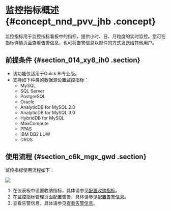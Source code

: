 # 监控指标概述 {#concept_nnd_pvv_jhb .concept}

监控指标用于监控指标看板中的指标，提供小时、日、月粒度的实时监控。您可在指标详情页面查看告警信息，也可将告警信息以邮件的方式发送给其他用户。

## 前提条件 {#section_014_xy8_ih0 .section}

-   该功能仅适用于Quick BI专业版。
-   支持如下种类的数据源设置监控指标：
    -   MySQL
    -   SQL Server
    -   PostgreSQL
    -   Oracle
    -   AnalyticDB for MySQL 2.0
    -   AnalyticDB for MySQL 3.0
    -   HybridDB for MySQL
    -   MaxCompute
    -   PPAS
    -   IBM DB2 LUW
    -   DRDS

## 使用流程 {#section_c6k_mgx_gwd .section}

监控指标使用流程如下：

![](http://static-aliyun-doc.oss-cn-hangzhou.aliyuncs.com/assets/img/156861/156644245844276_zh-CN.png)

1.  在仪表板中设置收纳指标，具体请参见[配置收纳指标](cn.zh-CN/用户指南/监控指标/配置收纳指标.md#)。
2.  在监控指标管理页面配置告警，具体请参见[配置告警信息](cn.zh-CN/用户指南/监控指标/配置告警信息.md#)。
3.  查看告警信息，具体请参见[查看告警信息](cn.zh-CN/用户指南/监控指标/查看告警信息.md#)。

